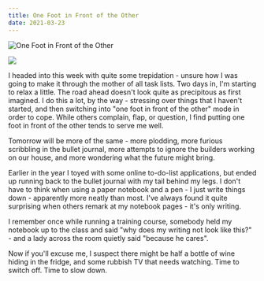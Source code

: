 ```yaml
---
title: One Foot in Front of the Other
date: 2021-03-23
---
```


![One Foot in Front of the Other](https://source.unsplash.com/9ZQzrLWV52M/1600x900)

<img src="https://cdn.substack.com/image/fetch/h_600,c_limit,f_auto,q_auto:good,fl_progressive:steep/https%3A%2F%2Fbucketeer-e05bbc84-baa3-437e-9518-adb32be77984.s3.amazonaws.com%2Fpublic%2Fimages%2F4f1ffc3d-cf8b-48e4-b019-fb605b2df213_1280x853.jpeg" />

I headed into this week with quite some trepidation - unsure how I was going to make it through the mother of all task lists. Two days in, I'm starting to relax a little. The road ahead doesn't look quite as precipitous as first imagined. I do this a lot, by the way - stressing over things that I haven't started, and then switching into "one foot in front of the other" mode in order to cope. While others complain, flap, or question, I find putting one foot in front of the other tends to serve me well.

Tomorrow will be more of the same - more plodding, more furious scribbling in the bullet journal, more attempts to ignore the builders working on our house, and more wondering what the future might bring.

Earlier in the year I toyed with some online to-do-list applications, but ended up running back to the bullet journal with my tail behind my legs. I don't have to think when using a paper notebook and a pen - I just write things down - apparently more neatly than most. I've always found it quite surprising when others remark at my notebook pages - it's only writing.

I remember once while running a training course, somebody held my notebook up to the class and said "why does my writing not look like this?" - and a lady across the room quietly said "because he cares".

Now if you'll excuse me, I suspect there might be half a bottle of wine hiding in the fridge, and some rubbish TV that needs watching. Time to switch off. Time to slow down.